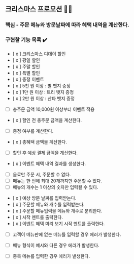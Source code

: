 ## 크리스마스 프로모션 🧑‍🎄

### 핵심 - 주문 메뉴와 방문날짜에 따라 혜택 내역을 계산한다.

### 구현할 기능 목록 ✔️

- [ x ] 크리스마스 디데이 할인
- [ x ] 평일 할인
- [ x ] 주말 할인
- [ x ] 특별 할인
- [ x ] 증정 이벤트
- [ x ] 5천 원 이상 : 별 뱃지 증정
- [ x ] 1만 원 이상 : 트리 뱃지 증정
- [ x ] 2만 원 이상 : 산타 뱃지 증정
- [  ] 총주문 금액 10,000원 이상부터 이벤트 적용

- [ x ] 할인 전 총주문 금액을 계산한다.
- [  ] 증정 여부를 계산한다.
- [ x ] 총혜택 금액을 계산한다.
- [  ] 할인 후 예상 결제 금액을 계산한다.
- [ x ] 이벤트 혜택 내역 결과를 생성한다.

- [  ] 음료만 주문 시, 주문할 수 없다.
- [  ] 메뉴는 한 번에 최대 20개까지만 주문할 수 있다.
- [  ] 메뉴의 개수는 1 이상의 숫자만 입력될 수 있다.
- [ x ] 예상 방문 날짜를 입력받는다.
- [ x ] 주문할 메뉴와 개수를 입력받는다.
- [ x ] 주문할 메뉴입력을 메뉴와 개수로 분리한다.
- [ x ] 시작 멘트를 출력한다.
- [ x ] 이벤트 혜택 미리 보기 시작 멘트를 출력한다.

- [  ] 고객이 메뉴판에 없는 메뉴를 입력할 경우 에러가 발생한다.
- [  ] 메뉴 형식이 예시와 다른 경우 에러가 발생한다.
- [  ] 중복 메뉴를 입력한 경우 에러가 발생한다.

